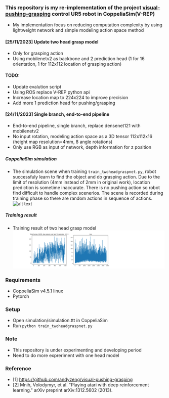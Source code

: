 ### This repository is my re-implementation of the project [visual-pushing-grasping](https://github.com/andyzeng/visual-pushing-grasping) control UR5 robot in CoppeliaSim(V-REP)
* My implementation focus on reducing computation complexity by using lightweight network and simple modeling action space method
#### [25/11/2023] Update two head grasp model
* Only for grasping action
* Using mobilenetv2 as backbone and 2 prediction head (1 for 16 orientation, 1 for 112x112 location of grasping action)
#### TODO:
* Update evalution script
* Using ROS replace V-REP python api
* Increase location map to 224x224 to improve precision
* Add more 1 prediction head for pushing/grasping

#### [24/11/2023] Single branch, end-to-end pipeline
* End-to-end pipeline, single branch, replace densenet121 with mobilenetv2
* No input rotation, modeling action space as a 3D tensor 112x112x16 (height map resolution=4mm, 8 angle rotations)
* Only use RGB as input of network, depth information for z position
##### CoppeliaSim simulation
* The simulation scene when training `train_twoheadgraspnet.py`, robot successfuly learn to find the object and do grasping action. Due to the limit of resolution (4mm instead of 2mm in original work), location prediction is sometime inaccurate. There is no pushing action so robot find difficult to handle complex scenerios. The scene is recorded during training phase so there are random actions in sequence of actions.
![alt text](https://github.com/phuongboi/pushing-and-grasping-with-reinforcement-learning/blob/main/figures/recording_2023_11_28-07_03-58.gif)

##### Training result
* Training result of two head grasp model
![alt text](https://github.com/phuongboi/pushing-and-grasping-with-reinforcement-learning/blob/main/figures/fig_14000.png)

### Requirements
* CoppeliaSim v4.5.1 linux
* Pytorch

### Setup
* Open simulation/simulation.ttt in CoppeliaSim
* Run `python train_twoheadgraspnet.py`
### Note
* This repository is under experimenting and developing period
* Need to do more expreriment with one head model
### Reference
* [1] https://github.com/andyzeng/visual-pushing-grasping
* [2] Mnih, Volodymyr, et al. "Playing atari with deep reinforcement learning." arXiv preprint arXiv:1312.5602 (2013).

